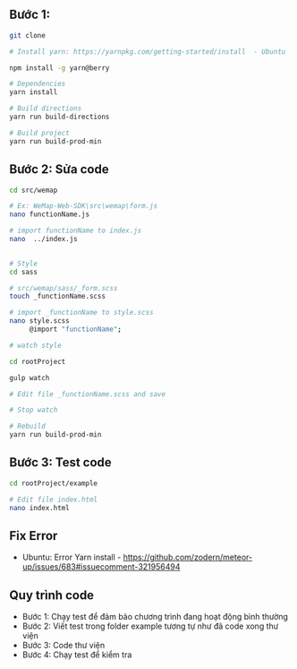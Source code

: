 ## Bước 1:
```bash
git clone 

# Install yarn: https://yarnpkg.com/getting-started/install  - Ubuntu

npm install -g yarn@berry

# Dependencies
yarn install

# Build directions
yarn run build-directions

# Build project
yarn run build-prod-min

```

## Bước 2: Sửa code
```bash
cd src/wemap

# Ex: WeMap-Web-SDK\src\wemap\form.js
nano functionName.js

# import functionName to index.js
nano  ../index.js
    

# Style
cd sass

# src/wemap/sass/_form.scss
touch _functionName.scss

# import _functionName to style.scss
nano style.scss
     @import "functionName";

# watch style

cd rootProject

gulp watch

# Edit file _functionName.scss and save

# Stop watch 

# Rebuild
yarn run build-prod-min

```

## Bước 3: Test code
```bash
cd rootProject/example

# Edit file index.html
nano index.html

```

## Fix Error
- Ubuntu: Error Yarn install - https://github.com/zodern/meteor-up/issues/683#issuecomment-321956494

## Quy trình code
- Bước 1: Chạy test để đảm bảo chương trình đang hoạt động bình thường
- Bước 2: Viết test trong folder example tương tự như đã code xong thư viện
- Bước 3: Code thư viện
- Bước 4: Chạy test để kiểm tra
